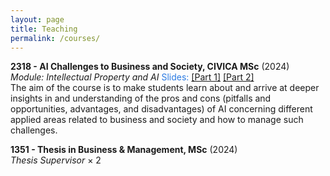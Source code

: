 ```yaml
---
layout: page
title: Teaching
permalink: /courses/
---
```


<b>2318 - AI Challenges to Business and Society, CIVICA MSc</b> (2024) <br>
<i>Module: Intellectual Property and AI</i> <span style="color:#2a7ae2;">   Slides: [[Part 1]](/assets/slides/c2318_m4p1.pdf) [[Part 2]](/assets/slides/c2318_m4p2.pdf)</span>  <br>
The aim of the course is to make students learn about and arrive at deeper insights in and understanding of the pros and cons (pitfalls and opportunities, advantages, and disadvantages) of AI concerning different applied areas related to business and society and how to manage such challenges. <br>


<b>1351 - Thesis in Business & Management, MSc</b> (2024) <br>
<i>Thesis Supervisor</i> × 2
